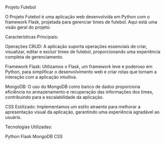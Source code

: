 Projeto Futebol

O Projeto Futebol é uma aplicação web desenvolvida em Python com o framework Flask, projetada para gerenciar times de futebol. Aqui está uma visão geral do projeto:

Características Principais:

Operações CRUD: A aplicação suporta operações essenciais de criar, visualizar, editar e excluir times de futebol, proporcionando uma experiência completa de gerenciamento.

Framework Flask: Utilizamos o Flask, um framework leve e poderoso em Python, para simplificar o desenvolvimento web e criar rotas que tornam a interação com a aplicação intuitiva.

MongoDB: O uso do MongoDB como banco de dados proporciona eficiência no armazenamento e recuperação das informações dos times, contribuindo para a escalabilidade da aplicação.

CSS Estilizado: Implementamos um estilo atraente para melhorar a apresentação visual da aplicação, garantindo uma experiência agradável ao usuário.

Tecnologias Utilizadas:

Python
Flask
MongoDB
CSS

